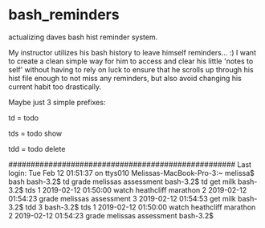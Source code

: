 # bash_reminders
actualizing daves bash hist reminder system.


My instructor utilizes his bash history to leave himself reminders... :)
I want to create a clean simple way for him to access and clear his little 'notes to self'
without having to rely on luck to ensure that he scrolls up through his hist file enough 
to not miss any reminders, but also avoid changing his current habit too drastically.

Maybe just 3 simple prefixes:

td = todo

tds = todo show

tdd = todo delete

###################################################
Last login: Tue Feb 12 01:51:37 on ttys010
Melissas-MacBook-Pro-3:~ melissa$ bash
bash-3.2$ td grade melissas assessment
bash-3.2$ td get milk
bash-3.2$ tds
     1	2019-02-12 01:50:00 watch heathcliff marathon
     2	2019-02-12 01:54:23 grade melissas assessment
     3	2019-02-12 01:54:53 get milk
bash-3.2$ tdd 3
bash-3.2$ tds
     1	2019-02-12 01:50:00 watch heathcliff marathon
     2	2019-02-12 01:54:23 grade melissas assessment
bash-3.2$ 

